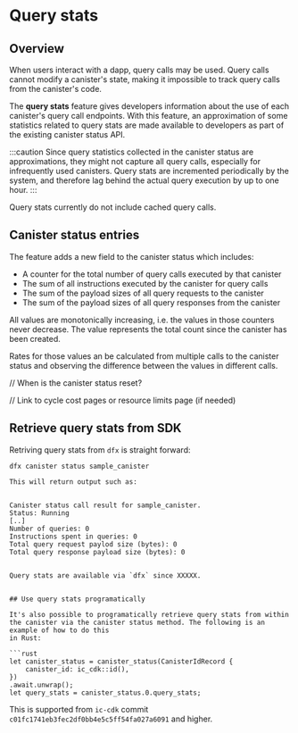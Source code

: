 # Query stats

## Overview

When users interact with a dapp, query calls may be used. Query calls cannot modify a canister's state, making it impossible to track query calls from the canister's code. 

The **query stats** feature gives developers information about the use of each canister's query call endpoints. With this feature, an approximation of some statistics related to query stats are made available to developers as part of the existing canister status API.

:::caution
Since query statistics collected in the canister status are approximations, they might not capture all query calls, especially for infrequently used canisters. Query stats are incremented periodically by the system, and therefore lag behind the actual query execution by up to one hour.
:::

Query stats currently do not include cached query calls. 

## Canister status entries

The feature adds a new field to the canister status which includes:

 - A counter for the total number of query calls executed by that canister
 - The sum of all instructions executed by the canister for query calls
 - The sum of the payload sizes of all query requests to the canister
 - The sum of the payload sizes of all query responses from the canister

All values are monotonically increasing, i.e. the values in those counters never decrease.
The value represents the total count since the canister has been created.

Rates for those values an be calculated from multiple calls to the canister status and observing the difference between the values in different calls.

// When is the canister status reset?

// Link to cycle cost pages or resource limits page (if needed)

## Retrieve query stats from SDK

Retriving query stats from `dfx` is straight forward:

```
dfx canister status sample_canister

This will return output such as:


Canister status call result for sample_canister.
Status: Running
[..]
Number of queries: 0
Instructions spent in queries: 0
Total query request paylod size (bytes): 0
Total query response payload size (bytes): 0


Query stats are available via `dfx` since XXXXX.


## Use query stats programatically

It's also possible to programatically retrieve query stats from within the canister via the canister status method. The following is an example of how to do this
in Rust:

```rust
let canister_status = canister_status(CanisterIdRecord {
    canister_id: ic_cdk::id(),
})
.await.unwrap();
let query_stats = canister_status.0.query_stats;
```

This is supported from `ic-cdk` commit `c01fc1741eb3fec2df0bb4e5c5ff54fa027a6091` and higher.